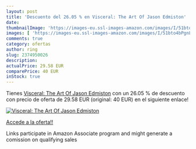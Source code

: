 ```yaml
---
layout: post
title: 'Descuento del 26.05 % en Visceral: The Art Of Jason Edmiston'
date: 
thumbnailImage: 'https://images-eu.ssl-images-amazon.com/images/I/51bto4bPgnL._SL200_.jpg'
images: [ 'https://images-eu.ssl-images-amazon.com/images/I/51bto4bPgnL._SL200_.jpg' ]
comments: true
category: ofertas
author: ring
slug: 2374950026
description:
actualPrice: 29.58 EUR
comparePrice: 40 EUR
inStock: true
---
```


Tienes [Visceral: The Art Of Jason Edmiston](https://www.amazon.es/dp/2374950026/?tag=tolees-21) con un 26.05 % de descuento con precio de oferta de 29.58 EUR (original: 40 EUR) en el siguiente enlace!

[![Visceral: The Art Of Jason Edmiston](https://images-eu.ssl-images-amazon.com/images/I/51bto4bPgnL._SL200_.jpg)](https://www.amazon.es/dp/2374950026/?tag=tolees-21)

[Accede a la oferta!!](https://www.amazon.es/dp/2374950026/?tag=tolees-21)

Links participate in Amazon Associate program and might generate a comission on qualifying sales


